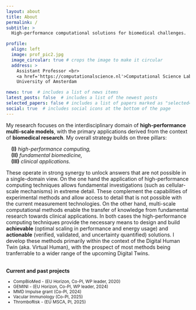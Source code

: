 ```yaml
---
layout: about
title: About
permalink: /
subtitle: >
  High-performance computational solutions for biomedical challenges.

profile:
  align: left
  image: prof_pic2.jpg
  image_circular: true # crops the image to make it circular
  address: >
    Assistant Professor <br>
    <a href='https://computationalscience.nl'>Computational Science Lab</a> <br>
    University of Amsterdam    

news: true  # includes a list of news items
latest_posts: false  # includes a list of the newest posts
selected_papers: false # includes a list of papers marked as "selected={true}"
social: true  # includes social icons at the bottom of the page
---
```


 My research focuses on the interdisciplinary domain of **high-performance multi-scale models**, with the primary applications derived from the context of **biomedical research**. My overall strategy builds on three pillars: <br>

&emsp;<b>(I)</b> _high-performance computing,_ <br>
&emsp;<b>(II)</b> _fundamental biomedicine,_ <br>
&emsp;<b>(III)</b> _clinical applications._ <br>

These operate in strong synergy to unlock answers that are not possible in a single-domain view. On the one hand the application of high-performance computing techniques allows fundamental investigations (such as cellular-scale mechanisms) in extreme detail. These complement the capabilities of experimental methods and allow access to detail that is not possible with the current measurement technologies. On the other hand, multi-scale computational methods enable the transfer of knowledge from fundamental research towards clinical applications.
In both cases the high-performance computing techniques provide the necessary means to design and build **achievable** (optimal scaling in performance and energy usage) and **actionable** (verified, validated, and uncertainty quantified) solutions. I develop these methods primarily within the context of the Digital Human Twin (aka. Virtual Human), with the prospect of most methods being tranferrable to a wider range of the upcoming Digital Twins.
<br><br>

**Current and past projects** <br>
<small>
- CompBioMed - (EU Horizon, Co-PI, WP leader, 2020) 
- GEMINI - (EU Horizon, Co-PI, WP leader, 2024)
- MMD Impulse grant (Co-PI, 2024)
- Vacular Immunology (Co-PI, 2025)
- ThromboRisk - (EU MSCA, PI, 2025)
</small>
